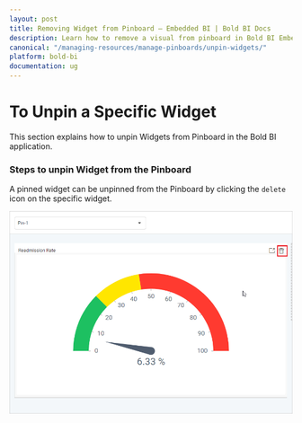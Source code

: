 ```yaml
---
layout: post
title: Removing Widget from Pinboard – Embedded BI | Bold BI Docs
description: Learn how to remove a visual from pinboard in Bold BI Embedded. Pinboard is a collection of widgets from various dashboards pinned to it.
canonical: "/managing-resources/manage-pinboards/unpin-widgets/"
platform: bold-bi
documentation: ug
---
```


# To Unpin a Specific Widget

This section explains how to unpin Widgets from Pinboard in the Bold BI application.

### Steps to unpin Widget from the Pinboard

A pinned widget can be unpinned from the Pinboard by clicking the `delete` icon on the specific widget.

![Unpin Widget](/static/assets/managing-resources/manage-pinboards/images/unpin-widget.png#width=50%)